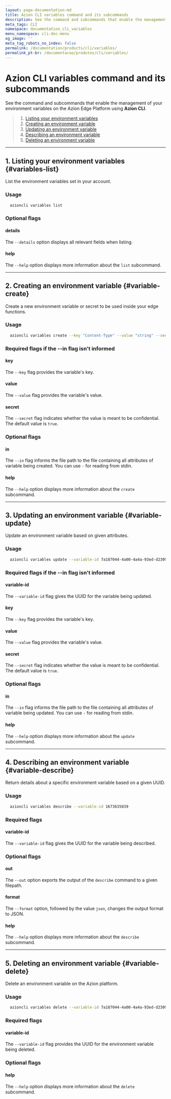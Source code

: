 ```yaml
---
layout: page-documentation-md
title: Azion CLI variables command and its subcommands
description: See the command and subcommands that enable the management of your environment variables on the Azion Edge Platform using Azion CLI.
meta_tags: CLI
namespace: documentation_cli_variables
menu_namespace: cli-doc-menu
og_image: ''
meta_tag_robots_no_index: false
permalink: /documentation/products/cli/variables/
permalink_pt-br: /documentacao/produtos/cli/variables/
---
```


# Azion CLI variables command and its subcommands

See the command and subcommands that enable the management of your environment variables on the Azion Edge Platform using **Azion CLI**.

> 1. [Listing your environment variables](#variables-list)
> 2. [Creating an environment variable](#variable-create)
> 3. [Updating an environment variable](#variable-update)
> 4. [Describing an environment variable](#variable-describe)
> 5. [Deleting an environment variable](#variable-delete)

---

## 1. Listing your environment variables {#variables-list}

List the environment variables set in your account.

### Usage

```bash
  azioncli variables list
```

### Optional flags

#### details

The `--details` option displays all relevant fields when listing.

#### help

The `--help` option displays more information about the `list` subcommand.

---

## 2. Creating an environment variable {#variable-create}

Create a new environment variable or secret to be used inside your edge functions.

### Usage

```bash
  azioncli variables create --key "Content-Type" --value "string" --secret false
```

### Required flags if the --in flag isn't informed

#### key

The `--key` flag provides the variable's key.

#### value

The `--value` flag provides the variable's value.

#### secret

The `--secret` flag indicates whether the value is meant to be confidential. The default value is `true`.

### Optional flags

#### in

The `--in` flag informs the file path to the file containing all attributes of variable being created. You can use `-` for reading from stdin.

#### help

The `--help` option displays more information about the `create` subcommand.

---

## 3. Updating an environment variable {#variable-update}

Update an environment variable based on given attributes.

### Usage

```bash
  azioncli variables update --variable-id 7a187044-4a00-4a4a-93ed-d2309004019201909321f3 --key 'Content-Type' --value 'json' --secret false
```

### Required flags if the --in flag isn't informed

#### variable-id

The `--variable-id` flag gives the UUID for the variable being updated.

#### key

The `--key` flag provides the variable's key.

#### value

The `--value` flag provides the variable's value.

#### secret

The `--secret` flag indicates whether the value is meant to be confidential. The default value is `true`.

### Optional flags

#### in

The `--in` flag informs the file path to the file containing all attributes of variable being updated. You can use `-` for reading from stdin.

#### help

The `--help` option displays more information about the `update` subcommand.

---

## 4. Describing an environment variable {#variable-describe}

Return details about a specific environment variable based on a given UUID.

### Usage

```bash
  azioncli variables describe --variable-id 1673635839
```

### Required flags

#### variable-id

The `--variable-id` flag gives the UUID for the variable being described.

### Optional flags

#### out

The `--out` option exports the output of the `describe` command to a given filepath.

#### format

The `--format` option, followed by the value `json`, changes the output format to JSON.

#### help

The `--help` option displays more information about the `describe` subcommand.

---

## 5. Deleting an environment variable {#variable-delete}

Delete an environment variable on the Azion platform.

### Usage

```bash
  azioncli variables delete --variable-id 7a187044-4a00-4a4a-93ed-d230900423221f3
```

### Required flags

#### variable-id

The `--variable-id` flag provides the UUID for the environment variable being deleted.

### Optional flags

#### help

The `--help` option displays more information about the `delete` subcommand.
